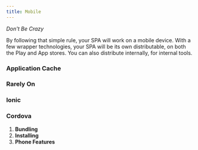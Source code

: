 ```yaml
---
title: Mobile
---
```


*Don't Be Crazy*

By following that simple rule, your SPA will work on a mobile device. With a few wrapper technologies, your SPA will be its own distributable, on both the Play and App stores. You can also distribute internally, for internal tools.

### Application Cache

### Rarely On

### Ionic

### Cordova

1. **Bundling**
1. **Installing**
1. **Phone Features**
